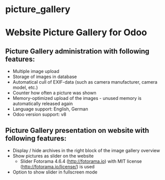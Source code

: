 # picture_gallery
Website Picture Gallery for Odoo
=============
        
Picture Gallery administration with following features:
-------------------------------------
* Multiple image upload
* Storage of images in database
* Automatical cull of EXIF-data (such as camera manufacturer, camera model, etc.)
* Counter how often a picture was shown
* Memory-optimized upload of the images - unused memory is automatically released again
* Language support: English, German
* Odoo version support: v8

Picture Gallery presentation on website with following features:
-------------------------------------
* Display / hide archives in the right block of the image gallery overview
* Show pictures as slider on the website
  - Slider Fotorama 4.6.4 (http://fotorama.io) with MIT license (http://fotorama.io/license/) is used
* Option to show slider in fullscreen mode

